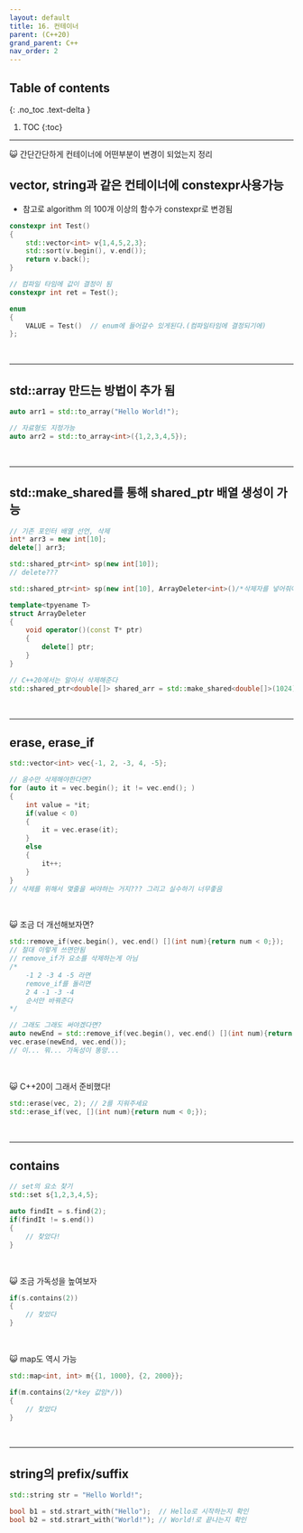 ```yaml
---
layout: default
title: 16. 컨테이너
parent: (C++20)
grand_parent: C++
nav_order: 2
---
```


## Table of contents
{: .no_toc .text-delta }

1. TOC
{:toc}

---

😺 간단간단하게 컨테이너에 어떤부분이 변경이 되었는지 정리

## vector, string과 같은 컨테이너에 constexpr사용가능
    
* 참고로 algorithm 의 100개 이상의 함수가 constexpr로 변경됨

```cpp
constexpr int Test()
{
    std::vector<int> v{1,4,5,2,3};
    std::sort(v.begin(), v.end());
    return v.back();
}

// 컴파일 타임에 값이 결정이 됨
constexpr int ret = Test();

enum
{
    VALUE = Test()  // enum에 들어갈수 있게된다.(컴파일타임에 결정되기에)  
};
```

<br>

---

## std::array 만드는 방법이 추가 됨

```cpp
auto arr1 = std::to_array("Hello World!");

// 자료형도 지정가능
auto arr2 = std::to_array<int>({1,2,3,4,5});
```

<br>

---

## std::make_shared를 통해 shared_ptr 배열 생성이 가능

```cpp
// 기존 포인터 배열 선언, 삭제
int* arr3 = new int[10];
delete[] arr3;
```

```cpp
std::shared_ptr<int> sp(new int[10]);
// delete???

std::shared_ptr<int> sp(new int[10], ArrayDeleter<int>()/*삭제자를 넣어줘야 한다*/);

template<tpyename T>
struct ArrayDeleter
{
    void operator()(const T* ptr)
    {
        delete[] ptr;
    }
}
```

```cpp
// C++20에서는 알아서 삭제해준다
std::shared_ptr<double[]> shared_arr = std::make_shared<double[]>(1024);
```

<br>

---

## erase, erase_if

```cpp
std::vector<int> vec{-1, 2, -3, 4, -5};

// 음수만 삭제해야한다면?
for (auto it = vec.begin(); it != vec.end(); )
{
    int value = *it;
    if(value < 0)
    {
        it = vec.erase(it);
    }
    else
    {
        it++;
    }
}
// 삭제를 위해서 몇줄을 써야하는 거지??? 그리고 실수하기 너무좋음
```

<br>

😺 조금 더 개선해보자면?

```cpp
std::remove_if(vec.begin(), vec.end() [](int num){return num < 0;});
// 절대 이렇게 쓰면안됨
// remove_if가 요소를 삭제하는게 아님
/*
    -1 2 -3 4 -5 라면
    remove_if를 돌리면
    2 4 -1 -3 -4
    순서만 바꿔준다
*/

// 그래도 그래도 써야겠다면?
auto newEnd = std::remove_if(vec.begin(), vec.end() [](int num){return num < 0;});
vec.erase(newEnd, vec.end());
// 이... 뭐... 가독성이 똥망...
```

<br>

😺 C++20이 그래서 준비했다!

```cpp
std::erase(vec, 2); // 2를 지워주세요
std::erase_if(vec, [](int num){return num < 0;});
```

<br>

---

## contains

```cpp
// set의 요소 찾기
std::set s{1,2,3,4,5};

auto findIt = s.find(2);
if(findIt != s.end())
{
    // 찾았다!
}
```

<br>

😺 조금 가독성을 높여보자

```cpp
if(s.contains(2))
{
    // 찾았다
}
```

<br>

😺 map도 역시 가능

```cpp
std::map<int, int> m{{1, 1000}, {2, 2000}};

if(m.contains(2/*key 값임*/))
{
    // 찾았다
}
```

<br>

---

## string의 prefix/suffix

```cpp
std::string str = "Hello World!";

bool b1 = std.strart_with("Hello");  // Hello로 시작하는지 확인
bool b2 = std.strart_with("World!"); // World!로 끝나는지 확인
```